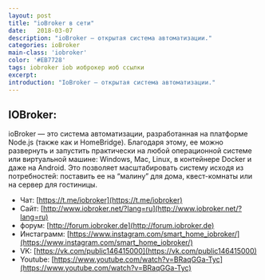```yaml
---
layout: post
title: "ioBroker в сети"
date:   2018-03-07
description: "ioBroker — открытая система автоматизации."
categories: ioBroker
main-class: 'iobroker'
color: '#EB7728'
tags: iobroker iob иоброкер иоб ссылки 
excerpt:
introduction: "IoBroker — открытая система автоматизации."
---
```


## IOBroker:
ioBroker — это система автоматизации, разработанная на платформе Node.js (также как и HomeBridge). Благодаря этому, ее можно развернуть и запустить практически на любой операционной системе или виртуальной машине: Windows, Mac, Linux, в контейнере Docker и даже на Android. Это позволяет масштабировать систему исходя из потребностей: поставить ее на “малину” для дома, квест-комнаты или на сервер для гостиницы.

* Чат: [https://t.me/iobroker](https://t.me/iobroker)
* Сайт: [http://www.iobroker.net/?lang=ru](http://www.iobroker.net/?lang=ru)
* форум: [http://forum.iobroker.de](http://forum.iobroker.de)
* Инстаграмм: [https://www.instagram.com/smart_home_iobroker/](https://www.instagram.com/smart_home_iobroker/)
* VK: [https://vk.com/public146415000](https://vk.com/public146415000)
* Youtube: [https://www.youtube.com/watch?v=BRaqGGa-Tyc](https://www.youtube.com/watch?v=BRaqGGa-Tyc)
